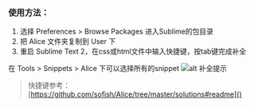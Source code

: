 ### 使用方法：

1. 选择 Preferences > Browse Packages 进入Sublime的包目录
2. 把 Alice 文件夹复制到 User 下
3. 重启 Sublime Text 2，在css或html文件中输入快捷键，按tab键完成补全

在 Tools > Snippets > Alice 下可以选择所有的snippet
 ![alt 补全提示](https://github.com/yun77op/Alice/raw/master/plugins/Sublime_Text_2/preview.png?raw=true)

> 快捷键参考：[https://github.com/sofish/Alice/tree/master/solutions#readme]()